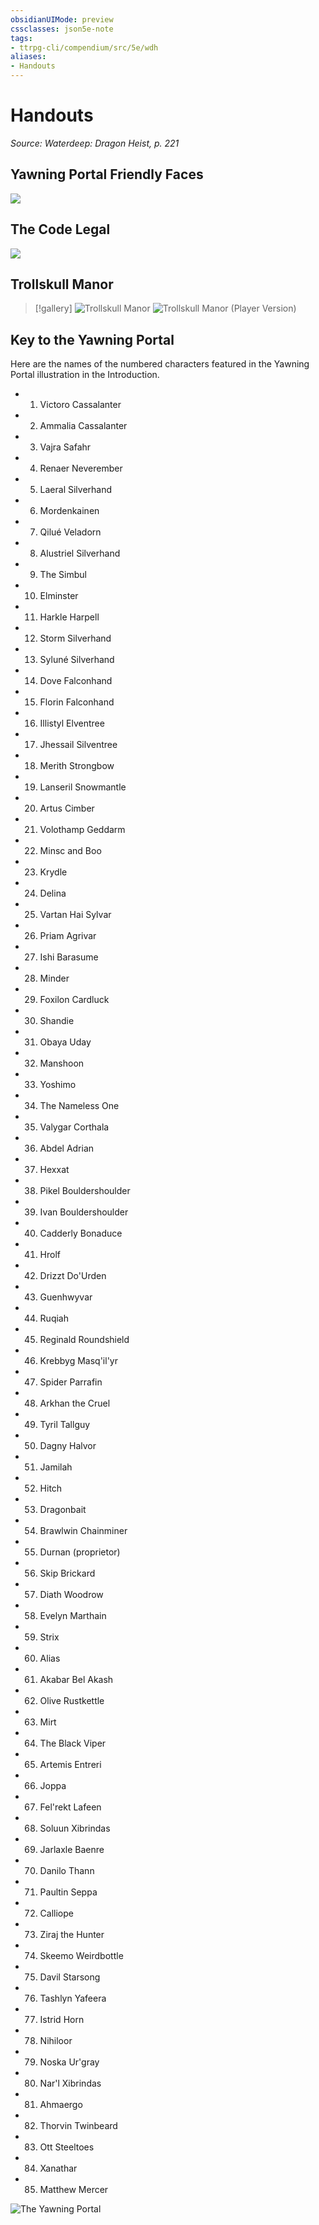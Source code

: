 ```yaml
---
obsidianUIMode: preview
cssclasses: json5e-note
tags:
- ttrpg-cli/compendium/src/5e/wdh
aliases:
- Handouts
---
```

# Handouts
*Source: Waterdeep: Dragon Heist, p. 221* 

## Yawning Portal Friendly Faces

![](/3-Mechanics/CLI/Compendium/adventures/waterdeep-dragon-heist/img/friendly-faces.webp#center)

## The Code Legal

![](/3-Mechanics/CLI/Compendium/adventures/waterdeep-dragon-heist/img/the-code-legal.webp#center)

## Trollskull Manor

> [!gallery]
> ![Trollskull Manor](/3-Mechanics/CLI/Compendium/adventures/waterdeep-dragon-heist/img/trollskull-manor-dm.webp#gallery)
> ![Trollskull Manor (Player Version)](/3-Mechanics/CLI/Compendium/adventures/waterdeep-dragon-heist/img/trollskull-manor-players.webp#gallery)

## Key to the Yawning Portal

Here are the names of the numbered characters featured in the Yawning Portal illustration in the Introduction.

- 1. Victoro Cassalanter  
- 2. Ammalia Cassalanter  
- 3. Vajra Safahr  
- 4. Renaer Neverember  
- 5. Laeral Silverhand  
- 6. Mordenkainen  
- 7. Qilué Veladorn  
- 8. Alustriel Silverhand  
- 9. The Simbul  
- 10. Elminster  
- 11. Harkle Harpell  
- 12. Storm Silverhand  
- 13. Syluné Silverhand  
- 14. Dove Falconhand  
- 15. Florin Falconhand  
- 16. Illistyl Elventree  
- 17. Jhessail Silventree  
- 18. Merith Strongbow  
- 19. Lanseril Snowmantle  
- 20. Artus Cimber  
- 21. Volothamp Geddarm  
- 22. Minsc and Boo  
- 23. Krydle  
- 24. Delina  
- 25. Vartan Hai Sylvar  
- 26. Priam Agrivar  
- 27. Ishi Barasume  
- 28. Minder  
- 29. Foxilon Cardluck  
- 30. Shandie  
- 31. Obaya Uday  
- 32. Manshoon  
- 33. Yoshimo  
- 34. The Nameless One  
- 35. Valygar Corthala  
- 36. Abdel Adrian  
- 37. Hexxat  
- 38. Pikel Bouldershoulder  
- 39. Ivan Bouldershoulder  
- 40. Cadderly Bonaduce  
- 41. Hrolf  
- 42. Drizzt Do'Urden  
- 43. Guenhwyvar  
- 44. Ruqiah  
- 45. Reginald Roundshield  
- 46. Krebbyg Masq'il'yr  
- 47. Spider Parrafin  
- 48. Arkhan the Cruel  
- 49. Tyril Tallguy  
- 50. Dagny Halvor  
- 51. Jamilah  
- 52. Hitch  
- 53. Dragonbait  
- 54. Brawlwin Chainminer  
- 55. Durnan (proprietor)  
- 56. Skip Brickard  
- 57. Diath Woodrow  
- 58. Evelyn Marthain  
- 59. Strix  
- 60. Alias  
- 61. Akabar Bel Akash  
- 62. Olive Rustkettle  
- 63. Mirt  
- 64. The Black Viper  
- 65. Artemis Entreri  
- 66. Joppa  
- 67. Fel'rekt Lafeen  
- 68. Soluun Xibrindas  
- 69. Jarlaxle Baenre  
- 70. Danilo Thann  
- 71. Paultin Seppa  
- 72. Calliope  
- 73. Ziraj the Hunter  
- 74. Skeemo Weirdbottle  
- 75. Davil Starsong  
- 76. Tashlyn Yafeera  
- 77. Istrid Horn  
- 78. Nihiloor  
- 79. Noska Ur'gray  
- 80. Nar'l Xibrindas  
- 81. Ahmaergo  
- 82. Thorvin Twinbeard  
- 83. Ott Steeltoes  
- 84. Xanathar  
- 85. Matthew Mercer  

![The Yawning Portal](/3-Mechanics/CLI/Compendium/adventures/waterdeep-dragon-heist/img/the-yawning-portal.webp#center)